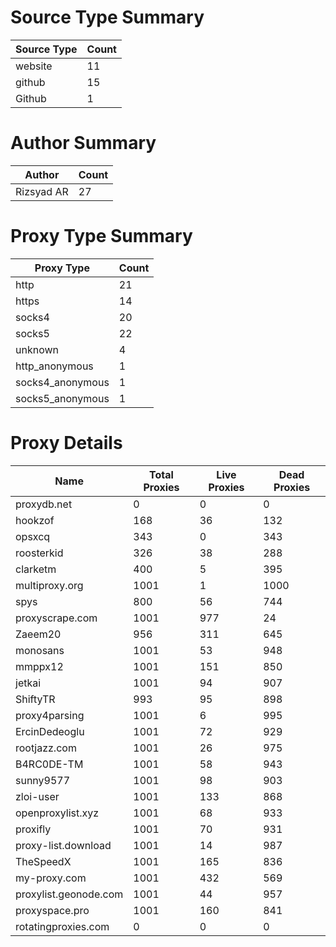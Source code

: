 # Source Type Summary

| Source Type | Count |
|-------------|-------|
| website | 11 |
| github | 15 |
| Github | 1 |


# Author Summary

| Author | Count |
|--------|-------|
| Rizsyad AR | 27 |


# Proxy Type Summary

| Proxy Type | Count |
|------------|-------|
| http | 21 |
| https | 14 |
| socks4 | 20 |
| socks5 | 22 |
| unknown | 4 |
| http_anonymous | 1 |
| socks4_anonymous | 1 |
| socks5_anonymous | 1 |


# Proxy Details

| Name | Total Proxies | Live Proxies | Dead Proxies |
|------|---------------|--------------|---------------|
| proxydb.net | 0 | 0 | 0 |
| hookzof | 168 | 36 | 132 |
| opsxcq | 343 | 0 | 343 |
| roosterkid | 326 | 38 | 288 |
| clarketm | 400 | 5 | 395 |
| multiproxy.org | 1001 | 1 | 1000 |
| spys | 800 | 56 | 744 |
| proxyscrape.com | 1001 | 977 | 24 |
| Zaeem20 | 956 | 311 | 645 |
| monosans | 1001 | 53 | 948 |
| mmppx12 | 1001 | 151 | 850 |
| jetkai | 1001 | 94 | 907 |
| ShiftyTR | 993 | 95 | 898 |
| proxy4parsing | 1001 | 6 | 995 |
| ErcinDedeoglu | 1001 | 72 | 929 |
| rootjazz.com | 1001 | 26 | 975 |
| B4RC0DE-TM | 1001 | 58 | 943 |
| sunny9577 | 1001 | 98 | 903 |
| zloi-user | 1001 | 133 | 868 |
| openproxylist.xyz | 1001 | 68 | 933 |
| proxifly | 1001 | 70 | 931 |
| proxy-list.download | 1001 | 14 | 987 |
| TheSpeedX | 1001 | 165 | 836 |
| my-proxy.com | 1001 | 432 | 569 |
| proxylist.geonode.com | 1001 | 44 | 957 |
| proxyspace.pro | 1001 | 160 | 841 |
| rotatingproxies.com | 0 | 0 | 0 |
